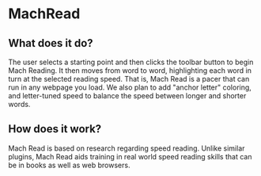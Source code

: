 # MachRead

## What does it do?
The user selects a starting point and then clicks the toolbar button to begin Mach Reading.  It then moves from word to word,
highlighting each word in turn at the selected reading speed.  That is, Mach Read is a pacer that can run in any webpage you load.  We also plan to add "anchor letter" coloring, and letter-tuned speed to balance the speed between longer and shorter words.

## How does it work?
Mach Read is based on research regarding speed reading.  Unlike similar plugins, Mach Read aids training in real world speed reading skills that can be in books as well as web browsers.

